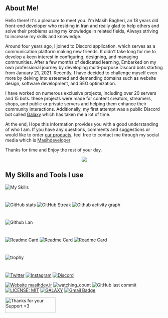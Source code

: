 ## About Me!
Hello there! It's a pleasure to meet you. I'm Masih Bagheri, an 18 years old front-end developer who residing in Iran and really glad to help others and solve their problems using my knowledge in related fields, Always striving to increase my skills and knowledge.

Around four years ago, I joined to Discord application. which serves as a communication platform making new friends. It didn't take long for me to develop a keen interest in configuring, designing, and managing communities. After a few months of dedicated learning, Embarked on my own professional journey by developing multi-purpose Discord bots starting from January 21, 2021. Recently, I have decided to challenge myself even more by delving into esteemed and demanding domains such as website design, software development, and SEO optimization.

I have worked on numerous exclusive projects, including over 20 servers and 15 bots. these projects were made for content creators, streamers, shops, and public or private servers and helping them enhance their community interactions. Additionally, my first attempt was a public Discord bot called [Galaxy](https://discord.gg/AU7654nKDC) which has taken me a lot of time.

At the end, Hope this information provides you with a good understanding of who I am. If you have any questions, comments and suggestions or would like to order [our products](https://masihdev.ir/services), feel free to contact me through my social media which is [Masihdeveloper ](https://zil.ink/masihdev)

Thanks for time and Enjoy the rest of your day.

<p align="center"> <img src="https://readme-typing-svg.demolab.com/?lines=Front-End%20Programmer%20;Discord%20Bot%20Developer;Experienced%20UI%2FUX%20Designer;2%2B%20years%20of%20coding%20experience;Always%20learning%20new%20things&font=Fira%20Code&center=true&width=550&height=55&color=329ced&vCenter=true&pause=1000&size=30" /></a> </p>


## My Skills and Tools I use
![My Skills](https://skillicons.dev/icons?i=js,ts,html,css,nodejs,jquery,bootstrap,php,vscode,mongodb,postgres,cloudflare,discord,github,git)

#

![GitHub stats](https://github-readme-stats.vercel.app/api?username=Masihdeveloper&count_private=true&show_icons=true&title_color=57cdf1&text_color=ffffff&icon_color=57cdf1&border_color=0d1117&bg_color=0d1117)
![GitHub Streak](https://streak-stats.demolab.com/?user=Masihdeveloper&background=0d1117&border=0d1117&stroke=57cdf1&ring=57cdf1&fire=57cdf1&currStreakNum=57cdf1&sideNums=57cdf1&currStreakLabel=57cdf1&sideLabels=57cdf1&dates=ffffff)
![Github activity graph](https://github-readme-activity-graph.cyclic.app/graph?username=Masihdeveloper&theme=react-dark&hide_border=true&area=true)
#
![Github Lan](https://github-readme-stats.vercel.app/api/top-langs?username=masihdeveloper&count_private=true&show_icons=true&title_color=57cdf1&text_color=ffffff&icon_color=57cdf1&border_color=0d1117&bg_color=0d1117)
#
[![Readme Card](https://github-readme-stats.vercel.app/api/pin/?username=masihdev1&repo=Creating-Discord-Bot&theme=dark&hide_border=true&area=true)](https://github.com/Masihdeveloper/Creating-Discord-Bot)
[![Readme Card](https://github-readme-stats.vercel.app/api/pin/?username=masihdev1&repo=Advanced-Welcomer-Bot&theme=dark&hide_border=true&area=true)](https://github.com/Masihdeveloper/Advanced-Welcomer-Bot)
[![Readme Card](https://github-readme-stats.vercel.app/api/pin/?username=masihdev1&repo=Boost-Unboost-Announcer&theme=dark&hide_border=true&area=true)](https://github.com/Masihdeveloper/Boost-Unboost-Announcer)
#

![trophy](https://github-profile-trophy.vercel.app/?username=masihdeveloper&theme=tokyonight)
#

[![Twitter](https://img.shields.io/badge/Twitter-1DA1F2?style=for-the-badge&logo=twitter&logoColor=white)](https://twitter.com/masihdev_)
[![Instagram](https://img.shields.io/badge/Instagram-E4405F?style=for-the-badge&logo=instagram&logoColor=white)](https://instagram.com/masihdev_)
[![Discord](https://img.shields.io/badge/Discord-5865F2?style=for-the-badge&logo=discord&logoColor=white)](https://discord.com/channels/@me/901765485341859911)

[![Website masihdev.ir](https://img.shields.io/website-up-down-green-red/http/shields.io.svg)](https://masihdev.ir)
<img src="https://komarev.com/ghpvc/?username=Masihdev1&color=brightgreen" alt="watching_count" />
![GitHub last commit](https://img.shields.io/github/last-commit/masihdeveloper/masihdeveloper)
[![LICENSE: MIT](https://img.shields.io/badge/License-MIT-yellow.svg)](https://opensource.org/licenses/MIT)
[![GALAXY](https://badgen.net/discord/members/AU7654nKDC)](https://discord.gg/AU7654nKDC)
[![Gmail Badge](https://img.shields.io/badge/Gmail-c14438?style=flat-square&logo=Gmail&logoColor=white&link=mailto:masihux@@gmail.com)](mailto:masihux@gmail.com)

<p><a href="https://masihdev.ir/donate" target="_blank"> <img align="left" src="https://cdn.buymeacoffee.com/buttons/v2/default-yellow.png" height="50" width="160" alt="Thanks for your Support &lt;3"></a></p>

